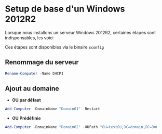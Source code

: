 # Setup de base d'un Windows 2012R2

Lorsque nous installons un serveur Windows 2012R2, certaines étapes sont
indispensables, les voici

Ces étapes sont disponibles via le binaire `sconfig`

## Renommage du serveur

```powershell
Rename-Computer -Name DHCP1
```

## Ajout au domaine

* **OU par défaut**

```powershell
Add-Computer -DomainName "Domain01" -Restart
```

* **OU Prédéfinie**

```powershell
Add-Computer -DomainName "Domain02" -OUPath "OU=testOU,DC=domain,DC=Domain,DC=com" -Restart
```
